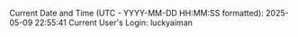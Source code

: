 Current Date and Time (UTC - YYYY-MM-DD HH:MM:SS formatted): 2025-05-09 22:55:41
Current User's Login: luckyaiman
